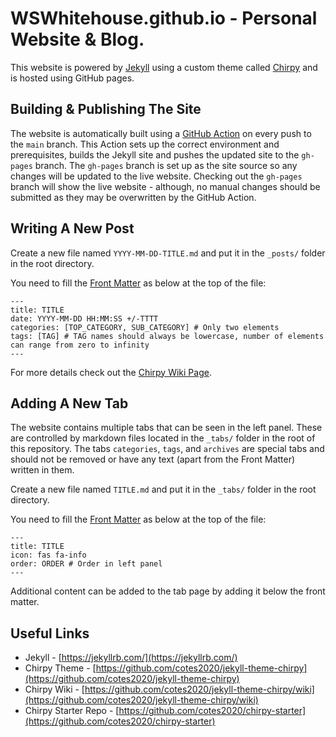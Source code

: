 # WSWhitehouse.github.io - Personal Website & Blog.

This website is powered by [Jekyll](https://jekyllrb.com/) using a custom theme called [Chirpy](https://github.com/cotes2020/jekyll-theme-chirpy) and is hosted using GitHub pages.

## Building & Publishing The Site
The website is automatically built using a [GitHub Action](https://github.com/WSWhitehouse/WSWhitehouse.github.io/actions/workflows/build.yml) on every push to the `main` branch. This Action sets up the correct environment and prerequisites, builds the Jekyll site and pushes the updated site to the `gh-pages` branch. The `gh-pages` branch is set up as the site source so any changes will be updated to the live website. Checking out the `gh-pages` branch will show the live website - although, no manual changes should be submitted as they may be overwritten by the GitHub Action.

## Writing A New Post
Create a new file named `YYYY-MM-DD-TITLE.md` and put it in the `_posts/` folder in the root directory.

You need to fill the [Front Matter](https://jekyllrb.com/docs/front-matter/) as below at the top of the file:
```
---
title: TITLE
date: YYYY-MM-DD HH:MM:SS +/-TTTT
categories: [TOP_CATEGORY, SUB_CATEGORY] # Only two elements
tags: [TAG] # TAG names should always be lowercase, number of elements can range from zero to infinity
---
```

For more details check out the [Chirpy Wiki Page](https://github.com/cotes2020/jekyll-theme-chirpy/wiki/Writing-a-New-Post).

## Adding A New Tab
The website contains multiple tabs that can be seen in the left panel. These are controlled by markdown files located in the `_tabs/` folder in the root of this repository. The tabs `categories`, `tags`, and `archives` are special tabs and should not be removed or have any text (apart from the Front Matter) written in them.

Create a new file named `TITLE.md` and put it in the `_tabs/` folder in the root directory.

You need to fill the [Front Matter](https://jekyllrb.com/docs/front-matter/) as below at the top of the file:
```
---
title: TITLE
icon: fas fa-info
order: ORDER # Order in left panel
---
```

Additional content can be added to the tab page by adding it below the front matter.

## Useful Links
- Jekyll - [https://jekyllrb.com/](https://jekyllrb.com/)
- Chirpy Theme - [https://github.com/cotes2020/jekyll-theme-chirpy](https://github.com/cotes2020/jekyll-theme-chirpy)
- Chirpy Wiki - [https://github.com/cotes2020/jekyll-theme-chirpy/wiki](https://github.com/cotes2020/jekyll-theme-chirpy/wiki)
- Chirpy Starter Repo - [https://github.com/cotes2020/chirpy-starter](https://github.com/cotes2020/chirpy-starter)